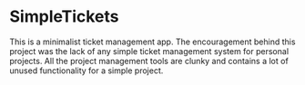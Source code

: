 # SimpleTickets

This is a minimalist ticket management app. The encouragement behind this project was the lack of any simple ticket management system for personal projects. All the project management tools are clunky and contains a lot of unused functionality for a simple project.
